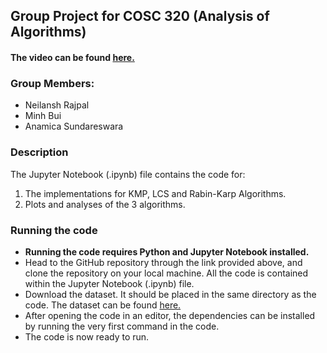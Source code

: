 ## Group Project for COSC 320 (Analysis of Algorithms)

#### **The video can be found [here.](https://drive.google.com/file/d/15UqwC9X7uyK0sL2xyF-ymKhlmDXira2d/view)**

### Group Members:
- Neilansh Rajpal
- Minh Bui
- Anamica Sundareswara

### Description
The Jupyter Notebook (.ipynb) file contains the code for:
1. The implementations for KMP, LCS and Rabin-Karp Algorithms.
2. Plots and analyses of the 3 algorithms.

### Running the code
- **Running the code requires Python and Jupyter Notebook installed.**
- Head to the GitHub repository through the link provided above, and clone the repository on your local machine. All the code is contained within the Jupyter Notebook (.ipynb) file.
- Download the dataset. It should be placed in the same directory as the code. The dataset can be found [here.](https://www.kaggle.com/datasets/alizahidraja/covid19-allresearchpapers-lemmatizedinformation)
- After opening the code in an editor, the dependencies can be installed by running the very first command in the code.
- The code is now ready to run. 
